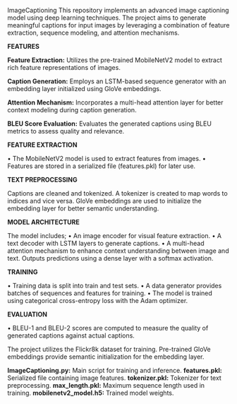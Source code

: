 ImageCaptioning
This repository implements an advanced image captioning model using deep learning techniques. The project aims to generate meaningful captions for input images by leveraging a combination of feature extraction, sequence modeling, and attention mechanisms.

**FEATURES**

**Feature Extraction:** Utilizes the pre-trained MobileNetV2 model to extract rich feature representations of images.

**Caption Generation:** Employs an LSTM-based sequence generator with an embedding layer initialized using GloVe embeddings.

**Attention Mechanism:** Incorporates a multi-head attention layer for better context modeling during caption generation.

**BLEU Score Evaluation:** Evaluates the generated captions using BLEU metrics to assess quality and relevance.



**FEATURE EXTRACTION**

• The MobileNetV2 model is used to extract features from images.
• Features are stored in a serialized file (features.pkl) for later use.

**TEXT PREPROCESSING**

Captions are cleaned and tokenized.
A tokenizer is created to map words to indices and vice versa.
GloVe embeddings are used to initialize the embedding layer for better semantic understanding.

**MODEL ARCHITECTURE**

The model includes;
• An image encoder for visual feature extraction.
• A text decoder with LSTM layers to generate captions.
• A multi-head attention mechanism to enhance context understanding between image and text.
Outputs predictions using a dense layer with a softmax activation.

**TRAINING**

• Training data is split into train and test sets.
• A data generator provides batches of sequences and features for training.
• The model is trained using categorical cross-entropy loss with the Adam optimizer.

**EVALUATION**

• BLEU-1 and BLEU-2 scores are computed to measure the quality of generated captions against actual captions.

The project utilizes the Flickr8k dataset for training.
Pre-trained GloVe embeddings provide semantic initialization for the embedding layer.

**ImageCaptioning.py:** Main script for training and inference.
**features.pkl:** Serialized file containing image features.
**tokenizer.pkl:** Tokenizer for text preprocessing.
**max_length.pkl:** Maximum sequence length used in training.
**mobilenetv2_model.h5:** Trained model weights.
